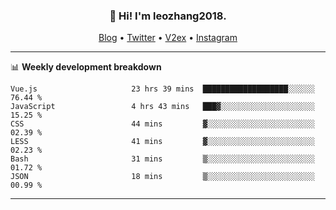 <h3 align="center">👋 Hi! I'm leozhang2018.</h3>
<p align="center">
  <a href="https://leozhang2018.me">Blog</a> •
  <a href="https://twitter.com/leozhang2018">Twitter</a> •
  <a href="https://www.v2ex.com/member/leozhang">V2ex</a> •
  <a href="https://www.instagram.com/leozhanghere">Instagram</a>
</p>

-------

📊 **Weekly development breakdown**
<!--START_SECTION:waka-->

```text
Vue.js                     23 hrs 39 mins  ███████████████████░░░░░░   76.44 %
JavaScript                 4 hrs 43 mins   ███▓░░░░░░░░░░░░░░░░░░░░░   15.25 %
CSS                        44 mins         ▓░░░░░░░░░░░░░░░░░░░░░░░░   02.39 %
LESS                       41 mins         ▓░░░░░░░░░░░░░░░░░░░░░░░░   02.23 %
Bash                       31 mins         ▒░░░░░░░░░░░░░░░░░░░░░░░░   01.72 %
JSON                       18 mins         ▒░░░░░░░░░░░░░░░░░░░░░░░░   00.99 %
```

<!--END_SECTION:waka-->
-------
